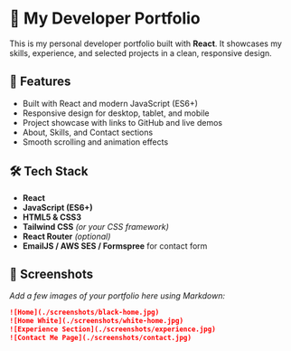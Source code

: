 # 💼 My Developer Portfolio

This is my personal developer portfolio built with **React**. It showcases my skills, experience, and selected projects in a clean, responsive design.

## 🚀 Features

- Built with React and modern JavaScript (ES6+)
- Responsive design for desktop, tablet, and mobile
- Project showcase with links to GitHub and live demos
- About, Skills, and Contact sections
- Smooth scrolling and animation effects

## 🛠 Tech Stack

- **React**
- **JavaScript (ES6+)**
- **HTML5 & CSS3**
- **Tailwind CSS** *(or your CSS framework)*
- **React Router** *(optional)*
- **EmailJS / AWS SES / Formspree** for contact form

## 📸 Screenshots

_Add a few images of your portfolio here using Markdown:_

```markdown
![Home](./screenshots/black-home.jpg)
![Home White](./screenshots/white-home.jpg)
![Experience Section](./screenshots/experience.jpg)
![Contact Me Page](./screenshots/contact.jpg)
